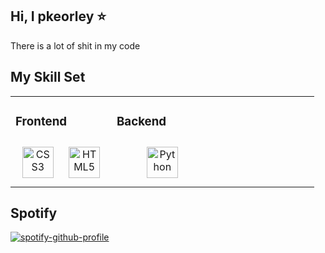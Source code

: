 ## Hi, I pkeorley ⭐
There is a lot of shit in my code


## My Skill Set  
<table><tr><td valign="top" width="33%">



### Frontend  
<div align="center">  
<img style="margin: 10px" src="https://profilinator.rishav.dev/skills-assets/css3-original-wordmark.svg" alt="CSS3" height="50" />  
<img style="margin: 10px" src="https://profilinator.rishav.dev/skills-assets/html5-original-wordmark.svg" alt="HTML5" height="50" />  
</div>

</td><td valign="top" width="33%">



### Backend  
<div align="center">  
<img style="margin: 10px" src="https://profilinator.rishav.dev/skills-assets/python-original.svg" alt="Python" height="50" />  
</div>

</td><td valign="top" width="33%">



</td></tr></table> 


## Spotify
[![spotify-github-profile](https://spotify-github-profile.vercel.app/api/view?uid=v2bdqm6yljgpwqjbc8l6xifi7&cover_image=true&theme=default)](https://github.com/kittinan/spotify-github-profile)
